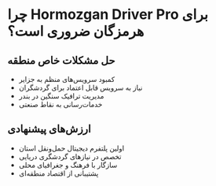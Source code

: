 # چرا Hormozgan Driver Pro برای هرمزگان ضروری است؟

## حل مشکلات خاص منطقه

- کمبود سرویس‌های منظم به جزایر
- نیاز به سرویس قابل اعتماد برای گردشگران
- مدیریت ترافیک سنگین در بندر
- خدمات‌رسانی به نقاط صنعتی

## ارزش‌های پیشنهادی

- اولین پلتفرم دیجیتال حمل‌ونقل استان
- تخصص در نیازهای گردشگری دریایی
- سازگار با فرهنگ و جغرافیای محلی
- پشتیبانی از اقتصاد منطقه‌ای

